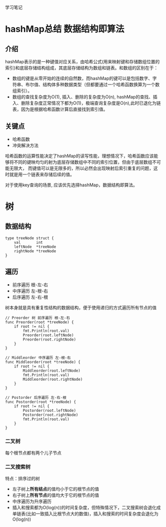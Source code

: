 学习笔记

# hashMap总结 数据结构即算法

## 介绍
hashMap表示的是一种键值对应关系，由哈希公式(用来映射键和存储数组位置的索引)和底层存储结构组成，其底层存储结构为数组和链表。和数组的区别在于：
* 数组的键是从零开始的连续的自然数，而hashMap的键可以是包括数字、字符串、布尔值、结构体多种数据类型（但都要通过一个哈希函数换算为一个数组索引）。
* 数组的查找复杂度为O(1), 插入、删除的复杂度为O(n), hashMap的查找、插入、删除复杂度正常情况下都为O(1)，极端查询复杂度是O(n),此时已退化为链表，因为是根据哈希函数计算后直接找到索引值。

## 关键点
* 哈希函数
* 冲突解决方法

哈希函数的运算性能决定了hashMap的读写性能，理想情况下，哈希函数应该能够将不同的键映均匀的射为底层存储数组中不同的索引位置，但由于底层数组不可能无限大， 而键值可以是无限多的，所以必然会出现映射后索引重复的问题，这时就是用一个链表来存储后续的值。

对于使用key查询的场景, 应该优先选择hashMap，数据结构即算法。


# 树

## 数据结构

```golang
type treeNode struct {
	val       int
	leftNode  *treeNode
	rightNode *treeNode
}
```

## 遍历

* 前序遍历 根-左-右
* 中序遍历 左-根-右
* 后序遍历 左-右-根

树本身就是具有重复性结构的数据结构，便于使用递归的方式遍历所有节点的值

```golang
// Preorder 树 前序遍历 根-左-右
func Preorder(root *treeNode) {
	if root != nil {
		fmt.Println(root.val)
		Preorder(root.leftNode)
		Preorder(root.rightNode)
	}
}
```

```golang
// Middleorder 中序遍历 左-根-右
func Middleorder(root *treeNode) {
	if root != nil {
		Middleorder(root.leftNode)
		fmt.Println(root.val)
		Middleorder(root.rightNode)
	}
}
```

```golang
// Postorder 后序遍历 左-右-根
func Postorder(root *treeNode) {
	if root != nil {
		Postorder(root.leftNode)
		Postorder(root.rightNode)
		fmt.Println(root.val)
	}
}
```

### 二叉树
每个根节点都有两个儿子节点

### 二叉搜索树
特点：排序过的树
* 左子树上**所有结点**的值均小于它的根节点的值
* 右子树上**所有节点**的值均大于它的根节点的值
* 中序遍历为升序遍历
* 插入和搜索都为O(log(n))的时间复杂度，但特殊情况下，二叉搜索树会退化成单链表(比如一致插入比根节点大的数值)，插入和搜索的时间复杂度会退化为O(log(n))